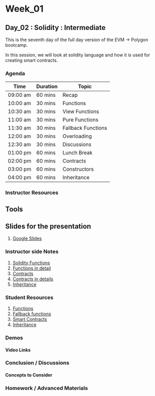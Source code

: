 # Week_01
## Day_02 : Solidity : Intermediate

This is the seventh day of the full day version of the EVM → Polygon bootcamp.

In this session, we will look at solidity language and how it is used for creating smart contracts.
### Agenda

| Time | Duration | Topic |
| --- | --- | --- |
| 09:00 am | 60 mins | Recap | 
| 10:00 am | 30 mins | Functions | 
| 10:30 am | 30 mins | View Functions | 
| 11:00 am | 30 mins | Pure Functions |
| 11:30 am | 30 mins | Fallback Functions |
| 12:00 am | 30 mins | Overloading |
| 12:30 am | 30 mins | Discussions |
| 01:00 pm | 60 mins | Lunch Break |
| 02:00 pm | 60 mins | Contracts |
| 03:00 pm | 60 mins | Constructors |
| 04:00 pm | 60 mins | Inheritance |

### Instructor Resources

## Tools


## Slides for the presentation
1. [Google Slides](https://docs.google.com/presentation/d/1lNQ-XEwnk51UCBhW-rkuxvSVifkxzzQ1BNT3KO25NmY/edit?usp=sharing)

### Instructor side Notes
1. [Solidity Functions](https://www.tutorialspoint.com/solidity/solidity_functions.htm)
2. [Functions in detail](https://www.bitdegree.org/learn/solidity-functions)
3. [Contracts](https://www.tutorialspoint.com/solidity/solidity_contracts.htm)
4. [Contracts in details](https://docs.soliditylang.org/en/v0.8.15/contracts.html)
5. [Inheritance](https://www.developer.com/languages/inheritance-solidity/)




### Student Resources

1. [Functions](https://www.geeksforgeeks.org/solidity-functions/)
2. [Fallback functions](https://www.geeksforgeeks.org/solidity-fall-back-function/?ref=lbp)
3. [Smart Contracts](https://docs.soliditylang.org/en/v0.8.15/introduction-to-smart-contracts.html#:~:text=A%20contract%20in%20the%20sense,unsigned%20integer%20of%20256%20bits)
4. [Inheritance](https://www.geeksforgeeks.org/solidity-inheritance/#:~:text=Solidity%20supports%20inheritance%20between%20smart,is%20called%20a%20derived%20contract.)



### Demos

#### Video Links




### Conclusion / Discussions


#### Concepts to Consider


### Homework / Advanced Materials




